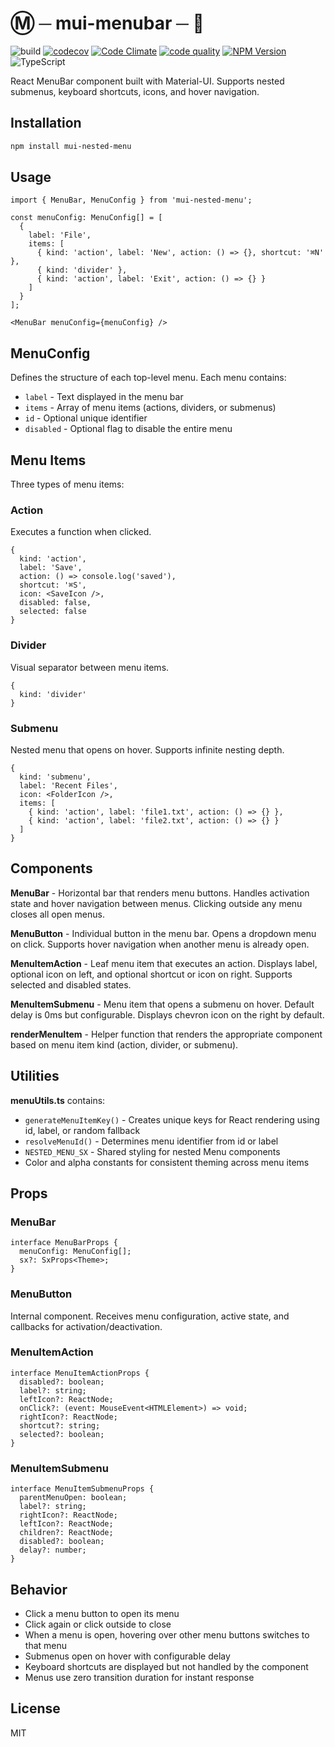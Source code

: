 # Ⓜ ─ mui-menubar ─ 🍫

![build](https://github.com/keithwalsh/mui-menubar/actions/workflows/build.yml/badge.svg)
[![codecov](https://codecov.io/gh/keithwalsh/mui-menubar/branch/main/graph/badge.svg)](https://codecov.io/gh/keithwalsh/mui-menubar)
[![Code Climate](https://codeclimate.com/github/keithwalsh/mui-menubar/badges/gpa.svg)](https://codeclimate.com/github/keithwalsh/mui-menubar)
[![code quality](https://img.shields.io/codefactor/grade/github/keithwalsh/obsidian-kbd)](https://www.codefactor.io/repository/github/keithwalsh/obsidian-kbd)
[![NPM Version](https://img.shields.io/npm/v/mui-menubar.svg)](https://www.npmjs.com/package/mui-menubar)
![TypeScript](https://img.shields.io/badge/TypeScript-007ACC?style=flat-square&logo=typescript&logoColor=white)

React MenuBar component built with Material-UI. Supports nested submenus, keyboard shortcuts, icons, and hover navigation.

## Installation

```bash
npm install mui-nested-menu
```

## Usage

```tsx
import { MenuBar, MenuConfig } from 'mui-nested-menu';

const menuConfig: MenuConfig[] = [
  {
    label: 'File',
    items: [
      { kind: 'action', label: 'New', action: () => {}, shortcut: '⌘N' },
      { kind: 'divider' },
      { kind: 'action', label: 'Exit', action: () => {} }
    ]
  }
];

<MenuBar menuConfig={menuConfig} />
```

## MenuConfig

Defines the structure of each top-level menu. Each menu contains:

- `label` - Text displayed in the menu bar
- `items` - Array of menu items (actions, dividers, or submenus)
- `id` - Optional unique identifier
- `disabled` - Optional flag to disable the entire menu

## Menu Items

Three types of menu items:

### Action

Executes a function when clicked.

```tsx
{
  kind: 'action',
  label: 'Save',
  action: () => console.log('saved'),
  shortcut: '⌘S',
  icon: <SaveIcon />,
  disabled: false,
  selected: false
}
```

### Divider

Visual separator between menu items.

```tsx
{
  kind: 'divider'
}
```

### Submenu

Nested menu that opens on hover. Supports infinite nesting depth.

```tsx
{
  kind: 'submenu',
  label: 'Recent Files',
  icon: <FolderIcon />,
  items: [
    { kind: 'action', label: 'file1.txt', action: () => {} },
    { kind: 'action', label: 'file2.txt', action: () => {} }
  ]
}
```

## Components

**MenuBar** - Horizontal bar that renders menu buttons. Handles activation state and hover navigation between menus. Clicking outside any menu closes all open menus.

**MenuButton** - Individual button in the menu bar. Opens a dropdown menu on click. Supports hover navigation when another menu is already open.

**MenuItemAction** - Leaf menu item that executes an action. Displays label, optional icon on left, and optional shortcut or icon on right. Supports selected and disabled states.

**MenuItemSubmenu** - Menu item that opens a submenu on hover. Default delay is 0ms but configurable. Displays chevron icon on the right by default.

**renderMenuItem** - Helper function that renders the appropriate component based on menu item kind (action, divider, or submenu).

## Utilities

**menuUtils.ts** contains:

- `generateMenuItemKey()` - Creates unique keys for React rendering using id, label, or random fallback
- `resolveMenuId()` - Determines menu identifier from id or label
- `NESTED_MENU_SX` - Shared styling for nested Menu components
- Color and alpha constants for consistent theming across menu items

## Props

### MenuBar

```tsx
interface MenuBarProps {
  menuConfig: MenuConfig[];
  sx?: SxProps<Theme>;
}
```

### MenuButton

Internal component. Receives menu configuration, active state, and callbacks for activation/deactivation.

### MenuItemAction

```tsx
interface MenuItemActionProps {
  disabled?: boolean;
  label?: string;
  leftIcon?: ReactNode;
  onClick?: (event: MouseEvent<HTMLElement>) => void;
  rightIcon?: ReactNode;
  shortcut?: string;
  selected?: boolean;
}
```

### MenuItemSubmenu

```tsx
interface MenuItemSubmenuProps {
  parentMenuOpen: boolean;
  label?: string;
  rightIcon?: ReactNode;
  leftIcon?: ReactNode;
  children?: ReactNode;
  disabled?: boolean;
  delay?: number;
}
```

## Behavior

- Click a menu button to open its menu
- Click again or click outside to close
- When a menu is open, hovering over other menu buttons switches to that menu
- Submenus open on hover with configurable delay
- Keyboard shortcuts are displayed but not handled by the component
- Menus use zero transition duration for instant response

## License

MIT
